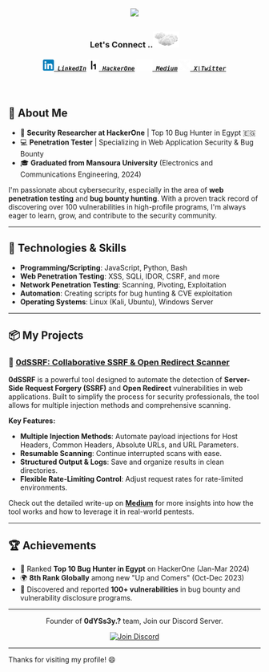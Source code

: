 <h1 align="center">
  <a href="https://git.io/typing-svg">
    <img src="https://readme-typing-svg.herokuapp.com/?lines=Hey!%20How%20you%20doin'?&center=true&size=30">
  </a>
</h1>
 
<h3 align="center">Let's Connect ..<img src="https://github.com/KariiemGamal/KariiemGamal/blob/a9c8b0d15f3cf482f22d613c6eda9b035e45c07f/img/clouds.gif" height="32px"></h3>
<h5 align="center">
  <code><a href="https://www.linkedin.com/in/kariiem-gamal/"><img height="22" width="22" src="https://github.com/KariiemGamal/KariiemGamal/blob/a9c8b0d15f3cf482f22d613c6eda9b035e45c07f/img/LinkedIn.png"> LinkedIn</a></code>
  <code><a href="https://hackerone.com/0d_kariiem"><img title="H1" height="22" width="22" src="https://github.com/KariiemGamal/KariiemGamal/blob/a148cb0a0e748c3096cc0d956213cdef54600f00/img/h1.png"> HackerOne</a></code>
  <code><a href="https://medium.com/@kariiem"><img height="22" width="32" src="https://github.com/KariiemGamal/KariiemGamal/blob/a9c8b0d15f3cf482f22d613c6eda9b035e45c07f/img/medium.png"> Medium</a></code>
  <code><a href="https://x.com/0d_Kariem" ><img height="22" width="22" src="https://github.com/KariiemGamal/KariiemGamal/blob/a9c8b0d15f3cf482f22d613c6eda9b035e45c07f/img/X_logo.png"> X|Twitter</a></code>
</h5>
<br>
  <!--Thanks for Dheerajmadhukar, for this amazing part-->
  
## 🚀 About Me

- 🔐 **Security Researcher at HackerOne** | Top 10 Bug Hunter in Egypt 🇪🇬
- 💻 **Penetration Tester** | Specializing in Web Application Security & Bug Bounty
- 🎓 **Graduated from Mansoura University** (Electronics and Communications Engineering, 2024)

I'm passionate about cybersecurity, especially in the area of **web penetration testing** and **bug bounty hunting**. With a proven track record of discovering over 100 vulnerabilities in high-profile programs, I'm always eager to learn, grow, and contribute to the security community.

---

## 🔧 Technologies & Skills

- **Programming/Scripting**: JavaScript, Python, Bash
- **Web Penetration Testing**: XSS, SQLi, IDOR, CSRF, and more
- **Network Penetration Testing**: Scanning, Pivoting, Exploitation
- **Automation**: Creating scripts for bug hunting & CVE exploitation
- **Operating Systems**: Linux (Kali, Ubuntu), Windows Server

---

## 📦 My Projects

### 🔗 [0dSSRF: Collaborative SSRF & Open Redirect Scanner](https://github.com/KariiemGamal/0dSSRF)
**0dSSRF** is a powerful tool designed to automate the detection of **Server-Side Request Forgery (SSRF)** and **Open Redirect** vulnerabilities in web applications. Built to simplify the process for security professionals, the tool allows for multiple injection methods and comprehensive scanning. 

**Key Features:**
- **Multiple Injection Methods**: Automate payload injections for Host Headers, Common Headers, Absolute URLs, and URL Parameters.
- **Resumable Scanning**: Continue interrupted scans with ease.
- **Structured Output & Logs**: Save and organize results in clean directories.
- **Flexible Rate-Limiting Control**: Adjust request rates for rate-limited environments.
  
Check out the detailed write-up on **[Medium](https://medium.com/@kariiem)** for more insights into how the tool works and how to leverage it in real-world pentests.

---

## 🏆 Achievements

- 🥇 Ranked **Top 10 Bug Hunter in Egypt** on HackerOne (Jan-Mar 2024)
- 🌍 **8th Rank Globally** among new "Up and Comers" (Oct-Dec 2023)
- 🐛 Discovered and reported **100+ vulnerabilities** in bug bounty and vulnerability disclosure programs.

---

<div align="center">

Founder of **0dYSs3y.?** team, Join our Discord Server.

<a href="https://discord.gg/nHmzPVE78X"><img src="https://github.com/user-attachments/assets/b6bc53ad-1c2e-4134-af49-29f12da47fef" width="300" alt="Join Discord"></a>

</div>

---

Thanks for visiting my profile! 😄
